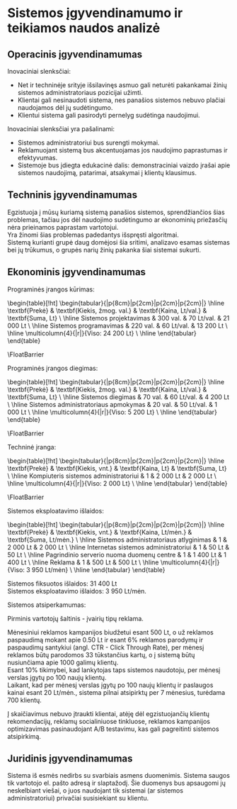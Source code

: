 # Sistemos įgyvendinamumo ir teikiamos naudos analizė

## Operacinis įgyvendinamumas

Inovaciniai slenksčiai:

- Net ir techninėje srityje išsilavinęs asmuo gali neturėti pakankamai žinių sistemos administratoriaus pozicijai užimti.
- Klientai gali nesinaudoti sistema, nes panašios sistemos nebuvo plačiai naudojamos dėl jų sudėtingumo.
- Klientui sistema gali pasirodyti pernelyg sudėtinga naudojimui.

Inovaciniai slenksčiai yra pašalinami:

- Sistemos administratoriui bus surengti mokymai.
- Reklamuojant sistemą bus akcentuojamas jos naudojimo paprastumas ir efektyvumas.
- Sistemoje bus įdiegta edukacinė dalis: demonstraciniai vaizdo įrašai apie sistemos naudojimą, patarimai, atsakymai į klientų klausimus.

## Techninis įgyvendinamumas

Egzistuoja į mūsų kuriamą sistemą panašios sistemos, sprendžiančios šias problemas, tačiau jos dėl naudojimo sudėtingumo ar ekonominių priežasčių nėra prieinamos paprastam vartotojui.  
Yra žinomi šias problemas padedantys išspręsti algoritmai.  
Sistemą kurianti grupė daug domėjosi šia sritimi, analizavo esamas sistemas bei jų trūkumus, o grupės narių žinių pakanka šiai sistemai sukurti.

## Ekonominis įgyvendinamumas

Programinės įrangos kūrimas:

\begin{table}[!ht]
    \begin{tabular}{|p{8cm}|p{2cm}|p{2cm}|p{2cm}|}
        \hline
        \textbf{Prekė} & \textbf{Kiekis, žmog. val.} & \textbf{Kaina, Lt/val.} & \textbf{Suma, Lt} \\ \hline
        Sistemos projektavimas & 300 val. & 70 Lt/val. & 21 000 Lt \\ \hline
        Sistemos programavimas & 220 val. & 60 Lt/val. & 13 200 Lt \\ \hline
        \multicolumn{4}{|r|}{Viso: 24 200 Lt} \\ \hline
    \end{tabular}
\end{table}

\FloatBarrier

Programinės įrangos diegimas:

\begin{table}[!ht]
    \begin{tabular}{|p{8cm}|p{2cm}|p{2cm}|p{2cm}|}
        \hline
        \textbf{Prekė} & \textbf{Kiekis, žmog. val.} & \textbf{Kaina, Lt/val.} & \textbf{Suma, Lt} \\ \hline
        Sistemos diegimas & 70 val. & 60 Lt/val. & 4 200 Lt \\ \hline
        Sistemos administratoriaus apmokymas & 20 val. & 50 Lt/val. & 1 000 Lt \\ \hline
        \multicolumn{4}{|r|}{Viso: 5 200 Lt} \\ \hline
    \end{tabular}
\end{table}

\FloatBarrier

Techninė įranga:

\begin{table}[!ht]
    \begin{tabular}{|p{8cm}|p{2cm}|p{2cm}|p{2cm}|}
        \hline
        \textbf{Prekė} & \textbf{Kiekis, vnt.} & \textbf{Kaina, Lt} & \textbf{Suma, Lt} \\ \hline
        Kompiuteris sistemos administratoriui & 1 & 2 000 Lt & 2 000 Lt \\ \hline
        \multicolumn{4}{|r|}{Viso: 2 000 Lt} \\ \hline
    \end{tabular}
\end{table}

\FloatBarrier

Sistemos eksploatavimo išlaidos:

\begin{table}[!ht]
    \begin{tabular}{|p{8cm}|p{2cm}|p{2cm}|p{2cm}|}
        \hline
        \textbf{Prekė} & \textbf{Kiekis, vnt.} & \textbf{Kaina, Lt/mėn.} & \textbf{Suma, Lt/mėn.} \\ \hline
        Sistemos administratoriaus atlyginimas & 1 & 2 000 Lt & 2 000 Lt \\ \hline
        Internetas sistemos administratoriui & 1 & 50 Lt & 50 Lt \\ \hline
        Pagrindinio serverio nuoma duomenų centre & 1 & 1 400 Lt & 1 400 Lt \\ \hline
        Reklama & 1 & 500 Lt & 500 Lt \\ \hline
        \multicolumn{4}{|r|}{Viso: 3 950 Lt/mėn} \\ \hline
    \end{tabular}
\end{table}

Sistemos fiksuotos išlaidos: 31 400 Lt  
Sistemos eksploatavimo išlaidos: 3 950 Lt/mėn.

Sistemos atsiperkamumas:

Pirminis vartotojų šaltinis - įvairių tipų reklama.

Mėnesiniui reklamos kampanijos biudžetui esant 500 Lt, o už reklamos paspaudimą mokant apie 0.50 Lt ir esant 6% reklamos parodymų ir paspaudimų santykiui (angl. CTR - Click Through Rate), per mėnesį reklamos būtų parodomos 33 tūkstančius kartų, o į sistemą būtų nusiunčiama apie 1000 galimų klientų.  
Esant 10% tikimybei, kad lankytojas taps sistemos naudotoju, per mėnesį verslas įgytų po 100 naujų klientų.  
Laikant, kad per mėnesį verslas įgytų po 100 naujų klientų ir paslaugos kainai esant 20 Lt/mėn., sistema pilnai atsipirktų per 7 mėnesius, turėdama 700 klientų.

Į skaičiavimus nebuvo įtraukti klientai, atėję dėl egzistuojančių klientų rekomendacijų, reklamų socialiniuose tinkluose, reklamos kampanijos optimizavimas pasinaudojant A/B testavimu, kas gali pagreitinti sistemos atsipirkimą.

## Juridinis įgyvendinamumas

Sistema iš esmės nedirbs su svarbiais asmens duomenimis. Sistema saugos tik vartotojo el. pašto adresą ir slaptažodį. Šie duomenys bus apsaugomi jų neskelbiant viešai, o juos naudojant tik sistemai (ar sistemos administratoriui) privačiai susisiekiant su klientu.
